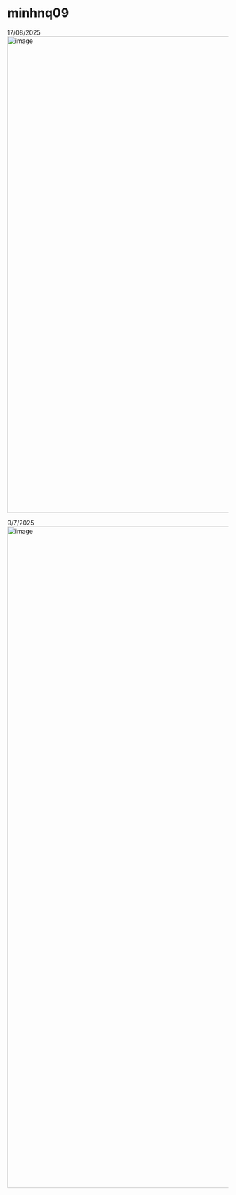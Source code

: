 # minhnq09
17/08/2025
<img width="2179" height="1083" alt="image" src="https://github.com/user-attachments/assets/3a62884a-86da-4de0-bab9-39b192809e5d" />

9/7/2025
<img width="2556" height="1503" alt="image" src="https://github.com/user-attachments/assets/6a921556-e94a-4242-a16a-ed81eb3c5a78" />
